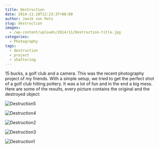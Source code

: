 ```yaml
---
title: Destruction
date: 2014-11-28T12:23:37+00:00
author: Janik von Rotz
slug: destruction
images:
  - /wp-content/uploads/2014/11/Destruction-title.jpg
categories:
  - Photography
tags:
  - destruction
  - project
  - shattering
---
```

15 bucks, a golf club and a camera. This was the recent photography project of my friends. With a simple setup, we tried to get the perfect shot of a golf club hitting pottery. It was a lot of fun and in the end a big mess. Here are some of the results, every picture contains the original and the destroyed object:
<!--more-->
![Destruction5](/wp-content/uploads/2014/11/Destruction5-1024x682.jpg)

![Destruction4](/wp-content/uploads/2014/11/Destruction4-1024x682.jpg)

![Destruction2](/wp-content/uploads/2014/11/Destruction2-1024x682.jpg)

![Destruction3](/wp-content/uploads/2014/11/Destruction3-1024x682.jpg)

![Destruction1](/wp-content/uploads/2014/11/Destruction1-1024x682.jpg)